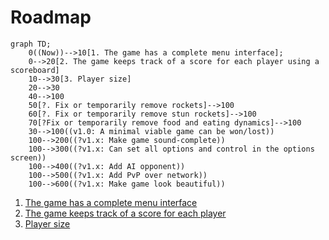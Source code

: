 # Roadmap

```mermaid
graph TD;
    0((Now))-->10[1. The game has a complete menu interface];
    0-->20[2. The game keeps track of a score for each player using a scoreboard]
    10-->30[3. Player size]
    20-->30
    40-->100
    50[?. Fix or temporarily remove rockets]-->100
    60[?. Fix or temporarily remove stun rockets]-->100
    70[?Fix or temporarily remove food and eating dynamics]-->100
    30-->100((v1.0: A minimal viable game can be won/lost))
    100-->200((?v1.x: Make game sound-complete))
    100-->300((?v1.x: Can set all options and control in the options screen))
    100-->400((?v1.x: Add AI opponent))
    100-->500((?v1.x: Add PvP over network))
    100-->600((?v1.x: Make game look beautiful))
```

 1. [The game has a complete menu interface](https://github.com/tresinformal/game/milestone/1)
 2. [The game keeps track of a score for each player](https://github.com/tresinformal/game/milestone/2)
 3. [Player size](https://github.com/tresinformal/game/milestone/3)

